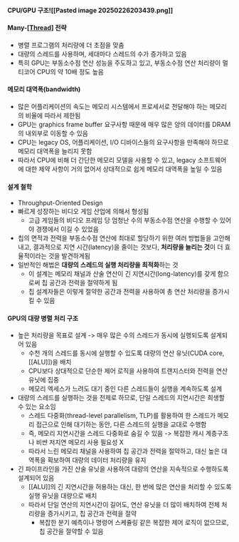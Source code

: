 
#### CPU/GPU 구조![[Pasted image 20250226203439.png]]

#### Many-[[Thread]](Many-Core) 전략
- 병렬 프로그램의 처리량에 더 초점을 맞춤
- 대량의 스레드를 사용하며, 세대마다 스레드의 수가 증가하고 있음
- 특히 GPU는 부동소수점 연산 성능을 주도하고 있고, 부동소수점 연산 처리량이 멀티코어 CPU의 약 10배 정도 높음

#### 메모리 대역폭(bandwidth)
- 많은 어플리케이션의 속도는 메모리 시스템에서 프로세서로 전달해야 하는 메모리의 비율에 따라서 제한됨
- GPU는 graphics frame buffer 요구사항 때문에 매우 많은 양의 데이터를 DRAM의 내외부로 이동할 수 있음
- CPU는 legacy OS, 어플리케이션, I/O 디바이스들의 요구사항을 만족해야 하므로 메모리 대역폭을 늘리지 못함
- 따라서 CPU에 비해 더 간단한 메모리 모델을 사용할 수 있고, legacy 소프트웨어에 대한 제약 사항이 거의 없어서 상대적으로 쉽게 메모리 대역폭을 높일 수 있음

#### 설계 철학
- Throughput-Oriented Design
- 빠르게 성장하는 비디오 게임 산업에 의해서 형성됨
	- 고급 게임들의 비디오 프레임 당 엄청난 수의 부동소수점 연산을 수행할 수 있어야 경쟁에서 이길 수 있었음
- 칩의 면적과 전력을 부동소수점 연산에 최대로 할당하기 위한 여러 방법들을 고안해내고, 결과적으로 지연 시간(latency)을 줄이는 것보다, **처리량을 늘리는 것**이 더 효율적이라는 것을 발견하게됨
- 일반적인 해법은 **대량의 스레드의 실행 처리량을 최적화**하는 것
	- 이 설계는 메모리 채널과 산술 연산이 긴 지연시간(long-latency)를 갖게 함으로써 칩 공간과 전력을 절약하게 됨
	- 칩 설계자들은 이렇게 절약한 공간과 전력을 사용하여 총 연산 처리량을 증가시킬 수 있음

#### GPU의 대량 병렬 처리 구조
- 높은 처리량을 목표로 설계 -> 매우 많은 수의 스레드가 동시에 실행되도록 설계되어 있음
	- 수천 개의 스레드를 동시에 실행할 수 있도록 대량의 연산 유닛(CUDA core, [[ALU]])을 배치
	- CPU보다 상대적으로 단순한 제어 로직을 사용하여 트랜지스터와 전력을 연산 유닛에 집중
	- 메모리 엑세스가 느려도 대기 중인 다른 스레드들이 실행을 계속하도록 설계
- 대량의 스레드를 실행하는 것을 전제로 하므로, 단일 스레드의 지연시간은 희생할 수 있는 요소임
	- 스레드 다중화(thread-level parallelism, TLP)를 활용하여 한 스레드가 메모리 접근으로 인해 대기하는 동안, 다른 스레드의 실행을 교대로 수행함
	- 즉, 메모리 지연시간을 스레드 다중화로 숨길 수 있음 -> 복잡한 캐시 계층구조나 비쌴 저지연 메모리 사용 필요성 X
	- 따라서 느린 메모리 채널을 사용하여 칩 공간과 전력을 절약하고, 대신 높은 대역폭을 확보하여 대량의 데이터 처리량을 유지
- 긴 파이프라인을 가진 산술 유닛을 사용하여 대량의 연산을 지속적으로 수행하도록 설계되어 있음
	- [[ALU]]의 긴 지연시간을 허용하는 대신, 한 번에 많은 연산을 처리할 수 있도록 실행 유닛을 대량으로 배치
	- 따라서 단일 연산의 지연시간이 길어도, 연산 유닛을 더 많이 배치하여 전체 처리량을 증가시키고, 칩 공간과 전력을 절약
		- 복잡한 분기 예측이나 명령어 스케쥴링 같은 복잡한 제어 로직이 없으므로, 칩 공간을 절약할 수 있음